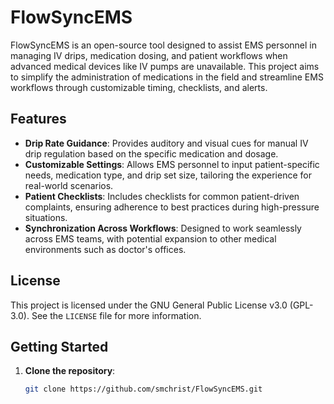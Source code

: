 # FlowSyncEMS

FlowSyncEMS is an open-source tool designed to assist EMS personnel in managing IV drips, medication dosing, and patient workflows when advanced medical devices like IV pumps are unavailable. This project aims to simplify the administration of medications in the field and streamline EMS workflows through customizable timing, checklists, and alerts.

## Features
- **Drip Rate Guidance**: Provides auditory and visual cues for manual IV drip regulation based on the specific medication and dosage.
- **Customizable Settings**: Allows EMS personnel to input patient-specific needs, medication type, and drip set size, tailoring the experience for real-world scenarios.
- **Patient Checklists**: Includes checklists for common patient-driven complaints, ensuring adherence to best practices during high-pressure situations.
- **Synchronization Across Workflows**: Designed to work seamlessly across EMS teams, with potential expansion to other medical environments such as doctor's offices.

## License
This project is licensed under the GNU General Public License v3.0 (GPL-3.0). See the `LICENSE` file for more information.

## Getting Started
1. **Clone the repository**:
   ```bash
   git clone https://github.com/smchrist/FlowSyncEMS.git

